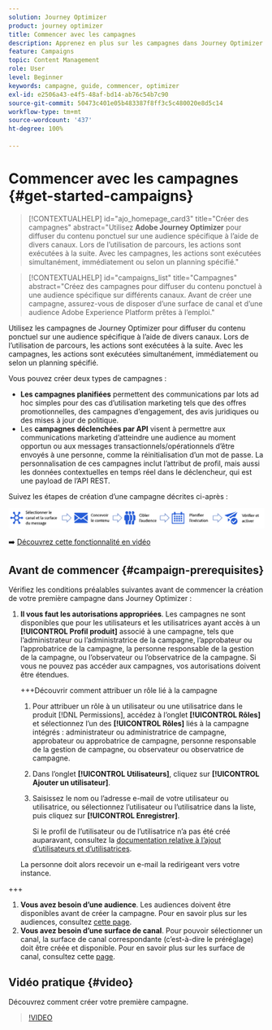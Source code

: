 ```yaml
---
solution: Journey Optimizer
product: journey optimizer
title: Commencer avec les campagnes
description: Apprenez en plus sur les campagnes dans Journey Optimizer.
feature: Campaigns
topic: Content Management
role: User
level: Beginner
keywords: campagne, guide, commencer, optimizer
exl-id: e2506a43-e4f5-48af-bd14-ab76c54b7c90
source-git-commit: 50473c401e05b483387f8ff3c5c480020e8d5c14
workflow-type: tm+mt
source-wordcount: '437'
ht-degree: 100%

---
```


# Commencer avec les campagnes {#get-started-campaigns}

>[!CONTEXTUALHELP]
>id="ajo_homepage_card3"
>title="Créer des campagnes"
>abstract="Utilisez **Adobe Journey Optimizer** pour diffuser du contenu ponctuel sur une audience spécifique à l’aide de divers canaux. Lors de l’utilisation de parcours, les actions sont exécutées à la suite. Avec les campagnes, les actions sont exécutées simultanément, immédiatement ou selon un planning spécifié."


>[!CONTEXTUALHELP]
>id="campaigns_list"
>title="Campagnes"
>abstract="Créez des campagnes pour diffuser du contenu ponctuel à une audience spécifique sur différents canaux. Avant de créer une campagne, assurez-vous de disposer d’une surface de canal et d’une audience Adobe Experience Platform prêtes à l’emploi."

Utilisez les campagnes de Journey Optimizer pour diffuser du contenu ponctuel sur une audience spécifique à l’aide de divers canaux. Lors de l’utilisation de parcours, les actions sont exécutées à la suite. Avec les campagnes, les actions sont exécutées simultanément, immédiatement ou selon un planning spécifié.

Vous pouvez créer deux types de campagnes :

* **Les campagnes planifiées** permettent des communications par lots ad hoc simples pour des cas d’utilisation marketing tels que des offres promotionnelles, des campagnes d’engagement, des avis juridiques ou des mises à jour de politique.
* Les **campagnes déclenchées par API** visent à permettre aux communications marketing d’atteindre une audience au moment opportun ou aux messages transactionnels/opérationnels d’être envoyés à une personne, comme la réinitialisation d’un mot de passe. La personnalisation de ces campagnes inclut l’attribut de profil, mais aussi les données contextuelles en temps réel dans le déclencheur, qui est une payload de l’API REST.

Suivez les étapes de création dʼune campagne décrites ci-après :

![](assets/create-campaign-process.png)

➡️ [Découvrez cette fonctionnalité en vidéo](#video)

## Avant de commencer {#campaign-prerequisites}

Vérifiez les conditions préalables suivantes avant de commencer la création de votre première campagne dans Journey Optimizer :

1. **Il vous faut les autorisations appropriées**. Les campagnes ne sont disponibles que pour les utilisateurs et les utilisatrices ayant accès à un **[!UICONTROL Profil produit]** associé à une campagne, tels que l’administrateur ou l’administratrice de la campagne, l’approbateur ou l’approbatrice de la campagne, la personne responsable de la gestion de la campagne, ou l’observateur ou l’observatrice de la campagne. Si vous ne pouvez pas accéder aux campagnes, vos autorisations doivent être étendues.

   +++Découvrir comment attribuer un rôle lié à la campagne

   1. Pour attribuer un rôle à un utilisateur ou une utilisatrice dans le produit [!DNL Permissions], accédez à l’onglet **[!UICONTROL Rôles]** et sélectionnez l’un des **[!UICONTROL Rôles]** liés à la campagne intégrés : administrateur ou administratrice de campagne, approbateur ou approbatrice de campagne, personne responsable de la gestion de campagne, ou observateur ou observatrice de campagne.

   1. Dans l’onglet **[!UICONTROL Utilisateurs]**, cliquez sur **[!UICONTROL Ajouter un utilisateur]**.

   1. Saisissez le nom ou l’adresse e-mail de votre utilisateur ou utilisatrice, ou sélectionnez l’utilisateur ou l’utilisatrice dans la liste, puis cliquez sur **[!UICONTROL Enregistrer]**.

      Si le profil de l’utilisateur ou de l’utilisatrice n’a pas été créé auparavant, consultez la [documentation relative à l’ajout d’utilisateurs et d’utilisatrices](https://experienceleague.adobe.com/fr/docs/experience-platform/access-control/ui/users).

   La personne doit alors recevoir un e-mail la redirigeant vers votre instance.

+++

1. **Vous avez besoin d’une audience**. Les audiences doivent être disponibles avant de créer la campagne. Pour en savoir plus sur les audiences, consultez [cette page](../audience/about-audiences.md).
1. **Vous avez besoin d’une surface de canal**. Pour pouvoir sélectionner un canal, la surface de canal correspondante (c’est-à-dire le préréglage) doit être créée et disponible. Pour en savoir plus sur les surface de canal, consultez cette [page](../configuration/channel-surfaces.md).

## Vidéo pratique {#video}

Découvrez comment créer votre première campagne.

>[!VIDEO](https://video.tv.adobe.com/v/346680?quality=12)
